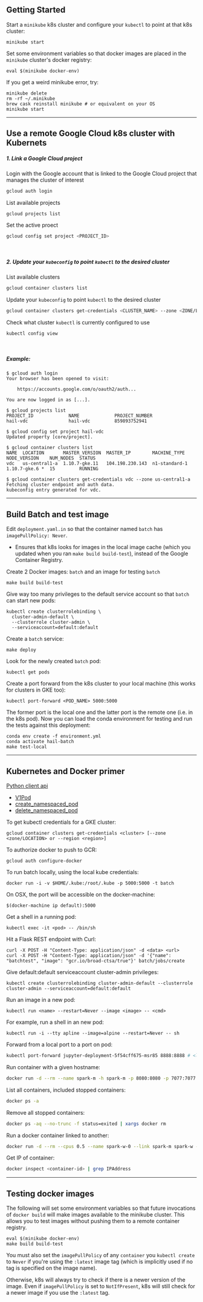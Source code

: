 ## Getting Started

Start a `minikube` k8s cluster and configure your `kubectl` to point at that k8s
cluster:

```
minikube start
```

Set some environment variables so that docker images are placed in the
`minikube` cluster's docker registry:

```
eval $(minikube docker-env)
```

If you get a weird minikube error, try:

```
minikube delete
rm -rf ~/.minikube
brew cask reinstall minikube # or equivalent on your OS
minikube start
```

---

## Use a remote Google Cloud k8s cluster with Kubernets

##### 1. Link a Google Cloud project

Login with the Google account that is linked to the Google Cloud project that manages the cluster of interest

```sh
gcloud auth login
```

List available projects

```
gcloud projects list
```

Set the active proect

```sh
gcloud config set project <PROJECT_ID>
```

<br>

##### 2. Update your `kubeconfig` to point `kubectl` to the desired cluster

List available clusters

```sh
gcloud container clusters list
```

Update your `kubeconfig` to point `kubectl` to the desired cluster

```sh
gcloud container clusters get-credentials <CLUSTER_NAME> --zone <ZONE/LOCATION>
```

Check what cluster `kubectl` is currently configured to use

```sh
kubectl config view
```

<br>

##### Example:

```console
$ gcloud auth login
Your browser has been opened to visit:

    https://accounts.google.com/o/oauth2/auth...

You are now logged in as [...].

$ gcloud projects list
PROJECT_ID             NAME             PROJECT_NUMBER
hail-vdc               hail-vdc         859893752941

$ gcloud config set project hail-vdc
Updated property [core/project].

$ gcloud container clusters list
NAME  LOCATION       MASTER_VERSION  MASTER_IP        MACHINE_TYPE   NODE_VERSION    NUM_NODES  STATUS
vdc   us-central1-a  1.10.7-gke.11   104.198.230.143  n1-standard-1  1.10.7-gke.6 *  15         RUNNING

$ gcloud container clusters get-credentials vdc --zone us-central1-a
Fetching cluster endpoint and auth data.
kubeconfig entry generated for vdc.
```

---

## Build Batch and test image

Edit `deployment.yaml.in` so that the container named `batch` has `imagePullPolicy: Never`.

- Ensures that k8s looks for images in the local image cache (which you updated when you ran `make build build-test`), instead of the Google Container Registry.

Create 2 Docker images: `batch` and an image for testing `batch`

```
make build build-test
```

Give way too many privileges to the default service account so that `batch` can
start new pods:

```
kubectl create clusterrolebinding \
  cluster-admin-default \
  --clusterrole cluster-admin \
  --serviceaccount=default:default
```

Create a `batch` service:

```
make deploy
```

Look for the newly created `batch` pod:

```
kubectl get pods
```

Create a port forward from the k8s cluster to your local machine (this works
for clusters in GKE too):

```
kubectl port-forward <POD_NAME> 5000:5000
```

The former port is the local one and the latter port is the remote one (i.e. in
the k8s pod). Now you can load the conda environment for testing and run the
tests against this deployment:

```
conda env create -f environment.yml
conda activate hail-batch
make test-local
```

---

## Kubernetes and Docker primer

[Python client api](https://github.com/kubernetes-client/python/blob/master/kubernetes/README.md)

- [V1Pod](https://github.com/kubernetes-client/python/blob/master/kubernetes/docs/V1Pod.md)
- [create_namespaced_pod](https://github.com/kubernetes-client/python/blob/master/kubernetes/docs/CoreV1Api.md#create_namespaced_pod)
- [delete_namespaced_pod](https://github.com/kubernetes-client/python/blob/master/kubernetes/docs/CoreV1Api.md#delete_namespaced_pod)

To get kubectl credentials for a GKE cluster:

```
gcloud container clusters get-credentials <cluster> [--zone <zone/LOCATION> or --region <region>]
```

To authorize docker to push to GCR:

```
gcloud auth configure-docker
```

To run batch locally, using the local kube credentials:

```
docker run -i -v $HOME/.kube:/root/.kube -p 5000:5000 -t batch
```

On OSX, the port will be accessible on the docker-machine:

```
$(docker-machine ip default):5000
```

Get a shell in a running pod:

```
kubectl exec -it <pod> -- /bin/sh
```

Hit a Flask REST endpoint with Curl:

```
curl -X POST -H "Content-Type: application/json" -d <data> <url>
curl -X POST -H "Content-Type: application/json" -d '{"name": "batchtest", "image": "gcr.io/broad-ctsa/true"}' batch/jobs/create
```

Give default:default serviceaccount cluster-admin privileges:

```
kubectl create clusterrolebinding cluster-admin-default --clusterrole cluster-admin --serviceaccount=default:default
```

Run an image in a new pod:

```
kubectl run <name> --restart=Never --image <image> -- <cmd>
```

For example, run a shell in an new pod:

```
kubectl run -i --tty apline --image=alpine --restart=Never -- sh
```

Forward from a local port to a port on pod:

```sh
kubectl port-forward jupyter-deployment-5f54cff675-msr85 8888:8888 # <local port>:<remote port>
```

Run container with a given hostname:

```sh
docker run -d --rm --name spark-m -h spark-m -p 8080:8080 -p 7077:7077 spark-m
```

List all containers, included stopped containers:

```sh
docker ps -a
```

Remove all stopped containers:

```sh
docker ps -aq --no-trunc -f status=exited | xargs docker rm
```

Run a docker container linked to another:

```sh
docker run -d --rm --cpus 0.5 --name spark-w-0 --link spark-m spark-w -c 1 -m 2g
```

Get IP of container:

```sh
docker inspect <container-id> | grep IPAddress
```

---

## Testing docker images

The following will set some environment variables so that future invocations of
`docker build` will make images available to the minikube cluster. This allows
you to test images without pushing them to a remote container registry.

```
eval $(minikube docker-env)
make build build-test
```

You must also set the `imagePullPolicy` of any `container` you `kubectl create` to `Never` if you're using the `:latest` image tag (which is implicitly used if no tag is specified on the image name).

Otherwise, k8s will always try to check if there is a newer version of the image. Even if `imagePullPolicy` is set to `NotIfPresent`, k8s will still check for a newer image if you use the `:latest` tag.
